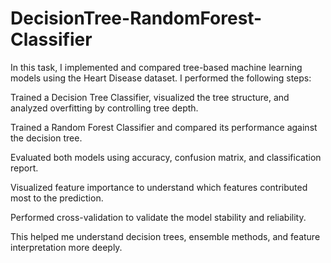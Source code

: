 # DecisionTree-RandomForest-Classifier
In this task, I implemented and compared tree-based machine learning models using the Heart Disease dataset. I performed the following steps:

Trained a Decision Tree Classifier, visualized the tree structure, and analyzed overfitting by controlling tree depth.

Trained a Random Forest Classifier and compared its performance against the decision tree.

Evaluated both models using accuracy, confusion matrix, and classification report.

Visualized feature importance to understand which features contributed most to the prediction.

Performed cross-validation to validate the model stability and reliability.

This helped me understand decision trees, ensemble methods, and feature interpretation more deeply.
